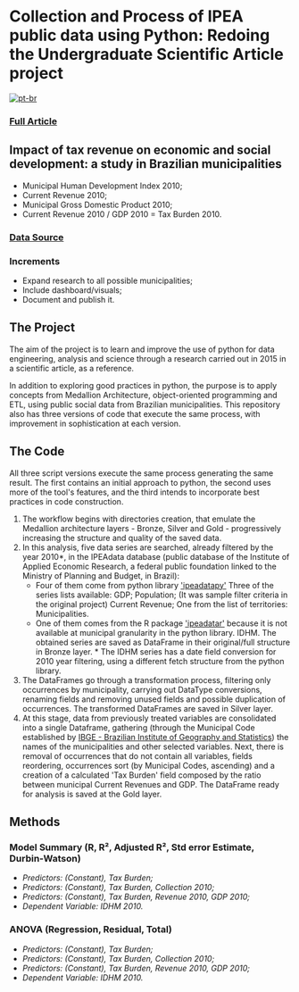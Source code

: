 # Collection and Process of IPEA public data using Python: Redoing the Undergraduate Scientific Article project

[![pt-br](https://img.shields.io/badge/lang-pt--br-green.svg)](https://github.com/puffdapaz/pythonIPEA/blob/dd148cc27520d178d01fde1c5b9fc0651bfd4d75/README.pt-br.md)

### [Full Article](https://github.com/puffdapaz/TCC/blob/66a3e445755dc30225056ef4bb92fabd85f85d14/Impacto%20da%20receita%20tribut%C3%A1ria%20no%20desenvolvimento%20econ%C3%B4mico%20e%20social.%20um%20estudo%20nos%20munic%C3%ADpios%20brasileiros.pdf)

## Impact of tax revenue on economic and social development: a study in Brazilian municipalities
- Municipal Human Development Index 2010;
- Current Revenue 2010;
- Municipal Gross Domestic Product 2010;
- Current Revenue 2010 / GDP 2010 = Tax Burden 2010.

### [Data Source](http://www.ipeadata.gov.br/Default.aspx)

### Increments
- Expand research to all possible municipalities;
- Include dashboard/visuals;
- Document and publish it.

## The Project
The aim of the project is to learn and improve the use of python for data engineering, analysis and science through a research carried out in 2015 in a scientific article, as a reference.

In addition to exploring good practices in python, the purpose is to apply concepts from Medallion Architecture, object-oriented programming and ETL, using public social data from Brazilian municipalities. This repository also has three versions of code that execute the same process, with improvement in sophistication at each version.

## The Code
All three script versions execute the same process generating the same result.
The first contains an initial approach to python, the second uses more of the tool's features, and the third intends to incorporate best practices in code construction.

1. The workflow begins with directories creation, that emulate the Medallion architecture layers - Bronze, Silver and Gold - progressively increasing the structure and quality of the saved data.
2. In this analysis, five data series are searched, already filtered by the year 2010\*, in the IPEAdata database (public database of the Institute of Applied Economic Research, a federal public foundation linked to the Ministry of Planning and Budget, in Brazil):
     - Four of them come from python library ['ipeadatapy'](https://pypi.org/project/ipeadatapy/)
         Three of the series lists available:
             GDP;
             Population; (It was sample filter criteria in the original project)
             Current Revenue;
         One from the list of territories:
             Municipalities.
     - One of them comes from the R package ['ipeadatar'](https://cran.r-project.org/web/packages/ipeadatar/index.html) because it is not available at municipal granularity in the python library.
         IDHM.
The obtained series are saved as DataFrame in their original/full structure in Bronze layer.
\* The IDHM series has a date field conversion for 2010 year filtering, using a different fetch structure from the python library.
3. The DataFrames go through a transformation process, filtering only occurrences by municipality, carrying out DataType conversions, renaming fields and removing unused fields and possible duplication of occurrences.
The transformed DataFrames are saved in Silver layer.
4. At this stage, data from previously treated variables are consolidated into a single Dataframe, gathering (through the Municipal Code established by [IBGE - Brazilian Institute of Geography and Statistics](https://servicodados.ibge.gov.br/api/docs/)) the names of the municipalities and other selected variables.
Next, there is removal of occurrences that do not contain all variables, fields reordering, occurrences sort (by Municipal Codes, ascending) and a creation of a calculated 'Tax Burden' field composed by the ratio between municipal Current Revenues and GDP.
The DataFrame ready for analysis is saved at the Gold layer.

## Methods
### Model Summary (R, R², Adjusted R², Std error Estimate, Durbin-Watson)
- *Predictors: (Constant), Tax Burden;*
- *Predictors: (Constant), Tax Burden, Collection 2010;*
- *Predictors: (Constant), Tax Burden, Revenue 2010, GDP 2010;*
- *Dependent Variable: IDHM 2010.*
### ANOVA (Regression, Residual, Total)
- *Predictors: (Constant), Tax Burden;*
- *Predictors: (Constant), Tax Burden, Collection 2010;*
- *Predictors: (Constant), Tax Burden, Revenue 2010, GDP 2010;*
- *Dependent Variable: IDHM 2010.*